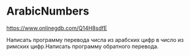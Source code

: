 # ArabicNumbers

https://www.onlinegdb.com/Q14H8sdfE

Написать программу перевода числа из арабских цифр в число из римских цифр.Написать программу обратного перевода.
